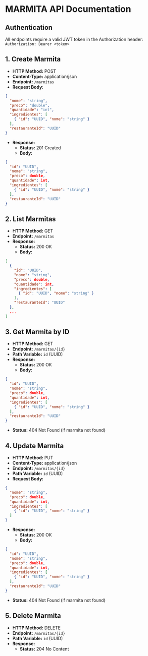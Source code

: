 # MARMITA API Documentation

## Authentication
All endpoints require a valid JWT token in the Authorization header:
`Authorization: Bearer <token>`

## 1. Create Marmita
- **HTTP Method:** POST
- **Content-Type:** application/json
- **Endpoint:** `/marmitas`
- **Request Body:**
```json
{
  "nome": "string",
  "preco": "double",
  "quantidade": "int",
  "ingredientes": [
    { "id": "UUID", "nome": "string" }
  ],
  "restauranteId": "UUID"
}
```
- **Response:**
  - **Status:** 201 Created
  - **Body:**
```json
{
  "id": "UUID",
  "nome": "string",
  "preco": double,
  "quantidade": int,
  "ingredientes": [
    { "id": "UUID", "nome": "string" }
  ],
  "restauranteId": "UUID"
}
```

## 2. List Marmitas
- **HTTP Method:** GET
- **Endpoint:** `/marmitas`
- **Response:**
  - **Status:** 200 OK
  - **Body:**
```json
[
  {
    "id": "UUID",
    "nome": "string",
    "preco": double,
    "quantidade": int,
    "ingredientes": [
      { "id": "UUID", "nome": "string" }
    ],
    "restauranteId": "UUID"
  },
  ...
]
```

## 3. Get Marmita by ID
- **HTTP Method:** GET
- **Endpoint:** `/marmitas/{id}`
- **Path Variable:** `id` (UUID)
- **Response:**
  - **Status:** 200 OK
  - **Body:**
```json
{
  "id": "UUID",
  "nome": "string",
  "preco": double,
  "quantidade": int,
  "ingredientes": [
    { "id": "UUID", "nome": "string" }
  ],
  "restauranteId": "UUID"
}
```
  - **Status:** 404 Not Found (if marmita not found)

## 4. Update Marmita
- **HTTP Method:** PUT
- **Content-Type:** application/json
- **Endpoint:** `/marmitas/{id}`
- **Path Variable:** `id` (UUID)
- **Request Body:**
```json
{
  "nome": "string",
  "preco": double,
  "quantidade": int,
  "ingredientes": [
    { "id": "UUID", "nome": "string" }
  ]
}
```
- **Response:**
  - **Status:** 200 OK
  - **Body:**
```json
{
  "id": "UUID",
  "nome": "string",
  "preco": double,
  "quantidade": int,
  "ingredientes": [
    { "id": "UUID", "nome": "string" }
  ],
  "restauranteId": "UUID"
}
```
  - **Status:** 404 Not Found (if marmita not found)

## 5. Delete Marmita
- **HTTP Method:** DELETE
- **Endpoint:** `/marmitas/{id}`
- **Path Variable:** `id` (UUID)
- **Response:**
  - **Status:** 204 No Content
